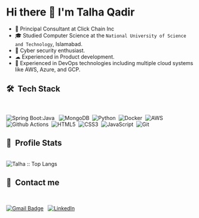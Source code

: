 # Hi there 👋 I'm Talha Qadir

-   🤔 Principal Consultant at Click Chain Inc
-   🎓 Studied Computer Science at the `National University of Science and Technology`, Islamabad.
-   🔭 Cyber security enthusiast.
-   ☁ Experienced in Product development.
-   🌱 Experienced in DevOps technologies including multiple cloud systems like AWS, Azure, and GCP.

## 🛠 &nbsp;Tech Stack

<br>


![Spring Boot:Java](https://img.shields.io/badge/Spring_Boot-Java-007396?style=for-the-badge&logo=springboot&logoColor=white&labelColor=6DB33F&color=5382A1)
&nbsp;
![MongoDB](https://img.shields.io/badge/MongoDB-47A248?style=for-the-badge&logo=mongodb&logoColor=white)&nbsp;
![Python](https://img.shields.io/badge/Python-306998?style=for-the-badge&logo=python&logoColor=white)&nbsp;
![Docker](https://img.shields.io/badge/Docker-2496ED?style=for-the-badge&logo=docker&logoColor=white)&nbsp;
![AWS](https://img.shields.io/badge/AWS-232F3E?style=for-the-badge&logo=amazonwebservices&logoColor=white)&nbsp;
![Github Actions](https://img.shields.io/badge/Github_Actions-2088FF?style=for-the-badge&logo=githubactions&logoColor=white)&nbsp;
![HTML5](https://img.shields.io/badge/HTML5-E34F26?style=for-the-badge&logo=html5&logoColor=white)&nbsp;
![CSS3](https://img.shields.io/badge/CSS3-1572B6?style=for-the-badge&logo=css3&logoColor=white)&nbsp;
![JavaScript](https://img.shields.io/badge/JavaScript-F7DF1E?style=for-the-badge&logo=javascript&logoColor=white)&nbsp;
![Git](https://img.shields.io/badge/Git-F05032?style=for-the-badge&logo=git&logoColor=white)&nbsp;

## 🔰 &nbsp;Profile Stats

<br>
<img src="https://github-readme-stats.vercel.app/api/top-langs/?username=mtalhaqadir779&langs_count=8&theme=tokyonight&layout=compact" alt="Talha :: Top Langs" />

## 🔰 &nbsp;Contact me

<br>

[![Gmail Badge](https://img.shields.io/badge/gmail-c14438?&style=for-the-badge&logo=Gmail&logoColor=white&link=mailto:m.talha.qadir779@gmail.com)](mailto:m.talha.qadir779@gmail.com) &nbsp;
[![LinkedIn](https://img.shields.io/badge/Linkedin-%230077B5.svg?&style=for-the-badge&logo=linkedin&logoColor=white)](https://www.linkedin.com/in/talha-qadir/)
